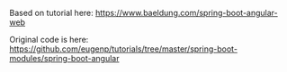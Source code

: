 Based on tutorial here:
https://www.baeldung.com/spring-boot-angular-web

Original code is here:
https://github.com/eugenp/tutorials/tree/master/spring-boot-modules/spring-boot-angular
